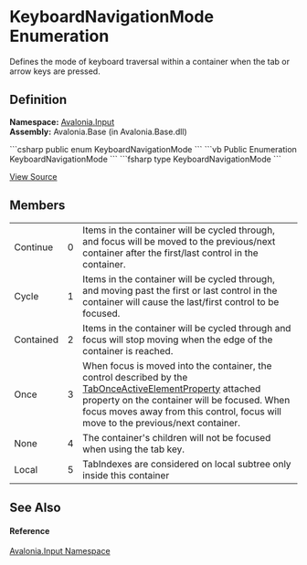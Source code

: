 # KeyboardNavigationMode Enumeration


Defines the mode of keyboard traversal within a container when the tab or arrow keys are pressed.



## Definition
**Namespace:** <a href="N_Avalonia_Input">Avalonia.Input</a>  
**Assembly:** Avalonia.Base (in Avalonia.Base.dll)

<Tabs groupId="api-code-preview">
<TabItem value="csharp" label="C#">
```csharp
public enum KeyboardNavigationMode
```
</TabItem>
<TabItem value="vb" label="VB">
```vb
Public Enumeration KeyboardNavigationMode
```
</TabItem>
<TabItem value="fsharp" label="F#">
```fsharp
type KeyboardNavigationMode
```
</TabItem>
</Tabs>



<a href="https://github.com/AvaloniaUI/Avalonia/tree/master/src/Avalonia.Base/Input/KeyboardNavigationMode.cs" title="View the source code">View Source</a>



## Members
<table>
<tr>
<td>Continue</td>
<td>0</td>
<td>Items in the container will be cycled through, and focus will be moved to the previous/next container after the first/last control in the container.</td>
</tr>
<tr>
<td>Cycle</td>
<td>1</td>
<td>Items in the container will be cycled through, and moving past the first or last control in the container will cause the last/first control to be focused.</td>
</tr>
<tr>
<td>Contained</td>
<td>2</td>
<td>Items in the container will be cycled through and focus will stop moving when the edge of the container is reached.</td>
</tr>
<tr>
<td>Once</td>
<td>3</td>
<td>When focus is moved into the container, the control described by the <a href="F_Avalonia_Input_KeyboardNavigation_TabOnceActiveElementProperty">TabOnceActiveElementProperty</a> attached property on the container will be focused. When focus moves away from this control, focus will move to the previous/next container.</td>
</tr>
<tr>
<td>None</td>
<td>4</td>
<td>The container's children will not be focused when using the tab key.</td>
</tr>
<tr>
<td>Local</td>
<td>5</td>
<td>TabIndexes are considered on local subtree only inside this container</td>
</tr>
</table>

## See Also


#### Reference
<a href="N_Avalonia_Input">Avalonia.Input Namespace</a>  

